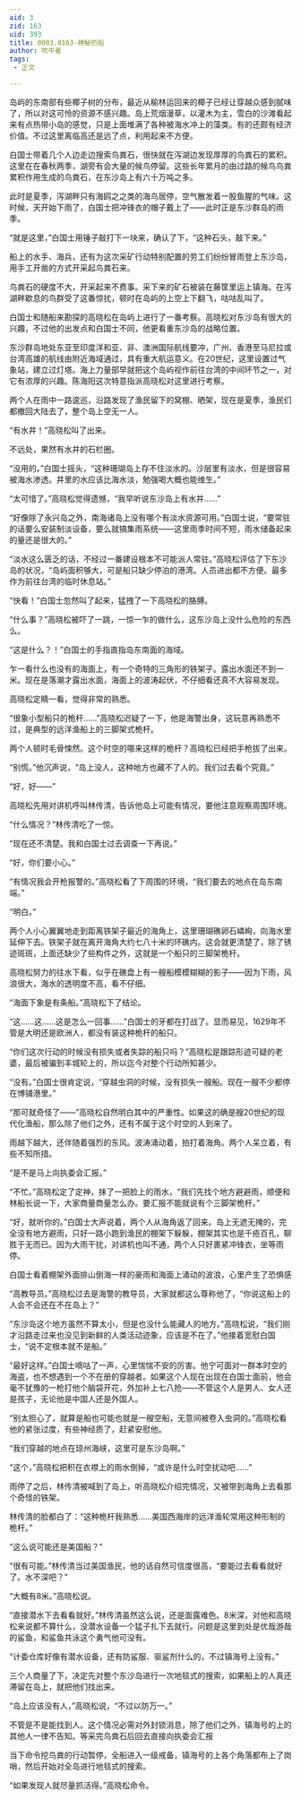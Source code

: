 ```yaml
---
aid: 3
zid: 163
uid: 393
title: 0003.0163-神秘的船
author: 吹牛者
tags: 
 - 正文

---
```




  岛屿的东南部有些椰子树的分布，最近从榆林运回来的椰子已经让穿越众感到腻味了，所以对这可怜的资源不感兴趣。岛上荒烟漫草，以灌木为主，雪白的沙滩看起来有点热带小岛的感觉，只是上面堆满了各种被海水冲上的藻类。有的还颇有经济价值。不过这里离临高还是远了点，利用起来不方便。

  白国士带着几个人边走边搜索鸟粪石，很快就在泻湖边发现厚厚的鸟粪石的累积。这里在在春秋两季，湖旁有会大量的候鸟停留。这些长年累月的由过路的候鸟鸟粪累积作用生成的鸟粪石，在东沙岛上有六十万吨之多。

  此时是夏季，泻湖畔只有海鸥之之类的海鸟居停，空气散发着一股鱼腥的气味。这时候，天开始下雨了，白国士把冲锋衣的帽子戴上了——此时正是东沙群岛的雨季。

  “就是这里，”白国士用锤子敲打下一块来，确认了下，“这种石头，敲下来。”

  船上的水手、海兵，还有为这次采矿行动特别配置的劳工们纷纷冒雨登上东沙岛，用手工开凿的方式开采起鸟粪石来。

  鸟粪石的硬度不大，开采起来不费事。采下来的矿石被装在藤筐里运上镇海。在泻湖畔歇息的鸟群受了这番惊扰，顿时在岛屿的上空上下翻飞，咕咕乱叫了。

  白国士和随船来勘探的高晓松在岛屿上进行了一番考察。高晓松对东沙岛有很大的兴趣，不过他的出发点和白国士不同，他更看重东沙岛的战略位置。

  东沙群岛地处东亚至印度洋和亚、非、澳洲国际航线要冲，广州、香港至马尼拉或台湾高雄的航线由附近海域通过，具有重大航运意义。在20世纪，这里设置过气象站，建立过灯塔。海上力量部早就把这个岛屿视作前往台湾的中间环节之一，对它有浓厚的兴趣。陈海阳这次特意指派高晓松对这里进行考察。

  两个人在雨中一路逡巡，沿路发现了渔民留下的窝棚、晒架，现在是夏季，渔民们都撤回大陆去了，整个岛上空无一人。

  “有水井！”高晓松叫了出来。

  不远处，果然有水井的石栏圈。

  “没用的。”白国士摇头，“这种珊瑚岛上存不住淡水的。沙层里有淡水，但是很容易被海水渗透。井里的水应该比海水淡，勉强喝大概也能维生。”

  “太可惜了。”高晓松觉得遗憾，“我早听说东沙岛上有水井……”

  “好像除了永兴岛之外，南海诸岛上没有哪个有淡水资源可用。”白国士说，“要常驻的话要么安装制淡设备，要么就搞集雨系统——这里雨季时间不短，雨水储备起来的量还是很大的。”

  “淡水这么匮乏的话，不经过一番建设根本不可能派人常驻。”高晓松评估了下东沙岛的状况，“岛屿面积够大，可是船只缺少停泊的港湾。人员进出都不方便。最多作为前往台湾的临时休息站。”

  “快看！”白国士忽然叫了起来，猛拽了一下高晓松的胳膊。

  “什么事？”高晓松被吓了一跳，一惊一乍的做什么，这东沙岛上没什么危险的东西么。

  “这是什么？！”白国士的手指直指岛东南面的海域。

  乍一看什么也没有的海面上，有一个奇特的三角形的铁架子。露出水面还不到一米。现在是落潮才露出水面，海面上的波涛起伏，不仔细看还真不大容易发现。

  高晓松定睛一看，觉得非常的熟悉。

  “很象小型船只的桅杆……”高晓松迟疑了一下，他是海警出身，这玩意再熟悉不过，是典型的远洋渔船上的三脚架式桅杆。

  两个人顿时毛骨悚然。这个时空的哪来这样的桅杆？高晓松已经把手枪拔了出来。

  “别慌。”他沉声说，“岛上没人，这种地方也藏不了人的。我们过去看个究竟。”

  “好，好——”

  高晓松先用对讲机呼叫林传清，告诉他岛上可能有情况，要他注意观察周围环境。

  “什么情况？”林传清吃了一惊。

  “现在还不清楚。我和白国士过去调查一下再说。”

  “好，你们要小心。”

  “有情况我会开枪报警的。”高晓松看了下周围的环境，“我们要去的地点在岛东南端。”

  “明白。”

  两个人小心翼翼地走到距离铁架子最近的海角上，这里珊瑚礁卵石嶙峋，向海水里延伸下去。铁架子就在离开海角大约七八十米的环礁内。这会就更清楚了，除了锈迹斑斑，上面还缺少了些构件之外，这就是一个船只的三脚架桅杆。

  高晓松努力的往水下看，似乎在礁盘上有一艘船模模糊糊的影子——因为下雨，风浪很大，海水的透明度不高，看不仔细。

  “海面下象是有条船。”高晓松下了结论。

  “这……这……这是怎么一回事……”白国士的牙都在打战了。显而易见，1629年不管是大明还是欧洲人，都没有装这种桅杆的船只。

  “你们这次行动的时候没有损失或者失踪的船只吗？”高晓松是跟踪形迹可疑的老婆，最后被骗到丰城轮上的，所以迄今对整个行动所知甚少。

  “没有。”白国士很肯定说，“穿越虫洞的时候，没有损失一艘船。现在一艘不少都停在博铺港里。”

  “那可就奇怪了——”高晓松自然明白其中的严重性。如果这的确是艘20世纪的现代化渔船，那么除了他们之外，还有不属于这个时空的人到来了。

  雨越下越大，还伴随着强烈的东风。波涛涌动着，拍打着海角。两个人呆立着，有些不知所措。

  “是不是马上向执委会汇报。”

  “不忙。”高晓松定了定神，抹了一把脸上的雨水，“我们先找个地方避避雨，顺便和林船长说一下，大家商量商量怎么办。要汇报不能就说有个三脚架桅杆。”

  “好，就听你的。”白国士大声说着，两个人从海角返了回来。岛上无遮无掩的，完全没有地方避雨，只好一路小跑到渔民的棚架下躲躲，棚架其实也是千疮百孔，聊胜于无而已。因为大雨干扰，对讲机也叫不通，两个人只好裹紧冲锋衣，坐等雨停。

  白国士看着棚架外面排山倒海一样的豪雨和海面上涌动的波浪，心里产生了恐惧感

  “高教导员。”高晓松过去是海警的教导员，大家就都这么尊称他了，“你说这船上的人会不会还在不在岛上？”

  “东沙岛这个地方虽然不算太小，但是也没什么能藏人的地方。”高晓松说，“我们刚才沿路走过来也没见到新鲜的人类活动迹象，应该是不在了。”他接着宽慰白国士，“说不定根本就不是船。”

  “最好这样。”白国士嘀咕了一声，心里惴惴不安的厉害。他宁可面对一群本时空的海盗，也不想遇到一个不在册的穿越者。如果这个人现在出现在白国士面前，他会毫不犹豫的一枪打他个脑袋开花，外加补上七八抢——不管这个人是男人、女人还是孩子，无论他是中国人还是外国人。

  “别太担心了，就算是船也可能也就是一艘空船，无意间被卷入虫洞的。”高晓松看他的紧张过度，有些神经质了，赶紧安慰他。

  “我们穿越的地点在琼州海峡，这里可是东沙岛啊。”

  “这个，”高晓松把积在衣襟上的雨水倒掉，“或许是什么时空扰动吧……”

  雨停了之后，林传清被喊到了岛上，听高晓松介绍完情况，又被带到海角上去看那个奇怪的铁架。

  林传清的脸都白了：“这种桅杆我熟悉……美国西海岸的远洋渔轮常用这种形制的桅杆。”

  “这么说可能还是美国船？”

  “很有可能。”林传清当过美国渔民，他的话自然可信度很高，“要能过去看看就好了。水不深吧？”

  “大概有8米。”高晓松说。

  “直接潜水下去看看就好。”林传清虽然这么说，还是面露难色。8米深，对他和高晓松来说都不算什么，没潜水设备一个猛子扎下去就行。问题是这里到处是优哉游哉的鲨鱼，和鲨鱼共泳这个勇气他可没有。

  “计委仓库好像有潜水设备，还有防鲨服、驱鲨剂什么的，不过镇海号上没有。”

  三个人商量了下，决定先对整个东沙岛进行一次地毯式的搜索，如果船上的人真还滞留在岛上，就把他们找出来。

  “岛上应该没有人，”高晓松说，“不过以防万一。”

  不管是不是能找到人。这个情况必需对外封锁消息，除了他们之外，镇海号的上的其他人一律不告知。等采完鸟粪石后回去直接向执委会汇报

  当下命令挖鸟粪的行动暂停，全船进入一级戒备，镇海号的上各个角落都布上了岗哨，然后开始对全岛进行地毯式的搜索。

  “如果发现人就尽量抓活得。”高晓松命令。



